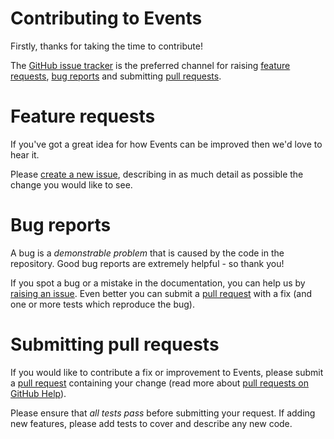 # Contributing to Events

Firstly, thanks for taking the time to contribute!

The [GitHub issue tracker] is the preferred channel for raising
[feature requests], [bug reports] and submitting [pull requests].

# Feature requests

If you've got a great idea for how Events can be
improved then we'd love to hear it.

Please [create a new issue][raising an issue], describing in as much
detail as possible the change you would like to see.

# Bug reports

A bug is a *demonstrable problem* that is caused by the code in the repository.
Good bug reports are extremely helpful - so thank you!

If you spot a bug or a mistake in the documentation, you can help us by
[raising an issue]. Even better you can submit a [pull request][pull requests]
with a fix (and one or more tests which reproduce the bug).

# Submitting pull requests

If you would like to contribute a fix or improvement to
Events, please submit a [pull request][pull requests]
containing your change (read more about [pull requests on GitHub Help]).

Please ensure that *all tests pass* before submitting your request.
If adding new features, please add tests to cover and describe any new code.

[feature requests]: #feature-requests
[bug reports]: #bug-reports
[pull requests]: #submitting-pull-requests
[GitHub issue tracker]: TODO
[raising an issue]: TODO
[pull requests on GitHub Help]: https://help.github.com/articles/about-pull-requests/
